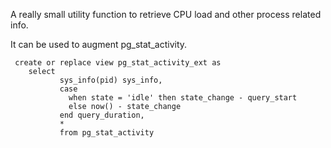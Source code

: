  A really small utility function to retrieve CPU load and other process related info.

 It can be used to augment pg_stat_activity.

```
 create or replace view pg_stat_activity_ext as
    select
           sys_info(pid) sys_info,
           case
             when state = 'idle' then state_change - query_start
             else now() - state_change
           end query_duration,
           *
           from pg_stat_activity
```
